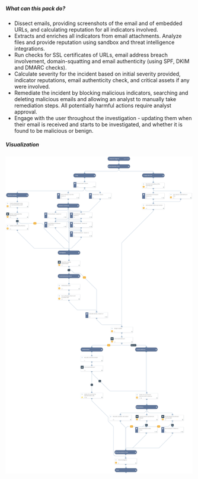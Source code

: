 ##### What can this pack do?
 - Dissect emails, providing screenshots of the email and of embedded URLs, and calculating reputation for all indicators involved.
- Extracts and enriches all indicators from email attachments. Analyze files and provide reputation using sandbox and threat intelligence integrations.
- Run checks for SSL certificates of URLs, email address breach involvement, domain-squatting and email authenticity (using SPF, DKIM and DMARC checks).
- Calculate severity for the incident based on initial severity provided, indicator reputations, email authenticity check, and critical assets if any were involved.
- Remediate the incident by blocking malicious indicators, searching and deleting malicious emails and allowing an analyst to manually take remediation steps. All potentially harmful actions require analyst approval.
- Engage with the user throughout the investigation - updating them when their email is received and starts to be investigated, and whether it is found to be malicious or benign.


##### Visualization
![Phishing_Investigation_Generic_v2](https://raw.githubusercontent.com/demisto/content/7a20daa4d3560df3be0d2f3f41c00d43ac1a1e23/Packs/Phishing/doc_files/Phishing_Investigation_Generic_v2.png)
